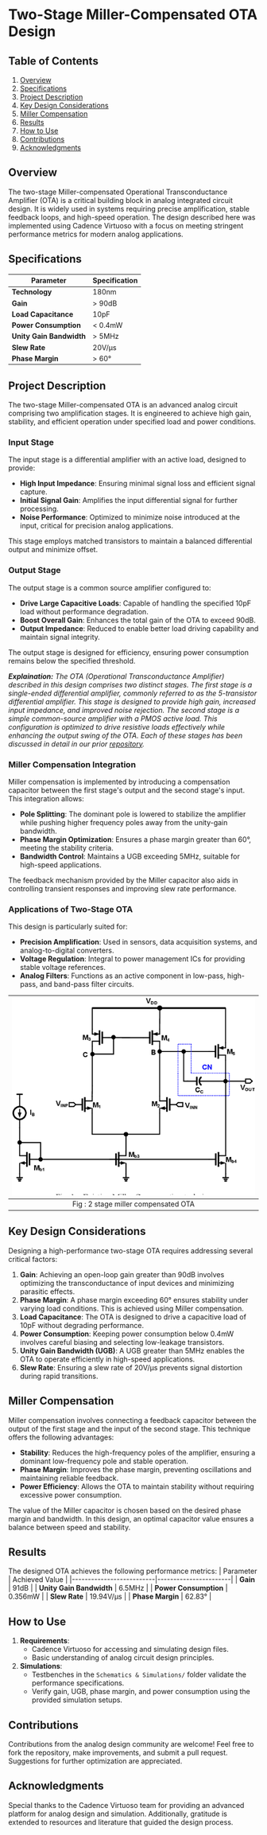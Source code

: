 # Two-Stage Miller-Compensated OTA Design

## Table of Contents
1. [Overview](#overview)
2. [Specifications](#specifications)
3. [Project Description](#project-description)
4. [Key Design Considerations](#key-design-considerations)
5. [Miller Compensation](#miller-compensation)
6. [Results](#results)
7. [How to Use](#how-to-use)
8. [Contributions](#contributions)
9. [Acknowledgments](#acknowledgments)

## Overview
The two-stage Miller-compensated Operational Transconductance Amplifier (OTA) is a critical building block in analog integrated circuit design. It is widely used in systems requiring precise amplification, stable feedback loops, and high-speed operation. The design described here was implemented using Cadence Virtuoso with a focus on meeting stringent performance metrics for modern analog applications.

## Specifications
| Parameter                | Specification         |
|--------------------------|-----------------------|
| **Technology**           | 180nm                |
| **Gain**                 | > 90dB               |
| **Load Capacitance**     | 10pF                 |
| **Power Consumption**    | < 0.4mW              |
| **Unity Gain Bandwidth** | > 5MHz               |
| **Slew Rate**            | 20V/µs               |
| **Phase Margin**         | > 60°                |

## Project Description
The two-stage Miller-compensated OTA is an advanced analog circuit comprising two amplification stages. It is engineered to achieve high gain, stability, and efficient operation under specified load and power conditions.

### Input Stage
The input stage is a differential amplifier with an active load, designed to provide:
- **High Input Impedance**: Ensuring minimal signal loss and efficient signal capture.
- **Initial Signal Gain**: Amplifies the input differential signal for further processing.
- **Noise Performance**: Optimized to minimize noise introduced at the input, critical for precision analog applications.

This stage employs matched transistors to maintain a balanced differential output and minimize offset.

### Output Stage
The output stage is a common source amplifier configured to:
- **Drive Large Capacitive Loads**: Capable of handling the specified 10pF load without performance degradation.
- **Boost Overall Gain**: Enhances the total gain of the OTA to exceed 90dB.
- **Output Impedance**: Reduced to enable better load driving capability and maintain signal integrity.

The output stage is designed for efficiency, ensuring power consumption remains below the specified threshold.

***Explaination:** The OTA (Operational Transconductance Amplifier) described in this design comprises two distinct stages. The first stage is a single-ended differential amplifier, commonly referred to as the 5-transistor differential amplifier. This stage is designed to provide high gain, increased input impedance, and improved noise rejection. The second stage is a simple common-source amplifier with a PMOS active load. This configuration is optimized to drive resistive loads effectively while enhancing the output swing of the OTA. Each of these stages has been discussed in detail in our prior [repository](https://github.com/HarshitSri-Analog/Single-Stage-Differential-Amplifiers-Design-Analysis).*

### Miller Compensation Integration
Miller compensation is implemented by introducing a compensation capacitor between the first stage's output and the second stage's input. This integration allows:
- **Pole Splitting**: The dominant pole is lowered to stabilize the amplifier while pushing higher frequency poles away from the unity-gain bandwidth.
- **Phase Margin Optimization**: Ensures a phase margin greater than 60°, meeting the stability criteria.
- **Bandwidth Control**: Maintains a UGB exceeding 5MHz, suitable for high-speed applications.

The feedback mechanism provided by the Miller capacitor also aids in controlling transient responses and improving slew rate performance.

### Applications of Two-Stage OTA
This design is particularly suited for:
- **Precision Amplification**: Used in sensors, data acquisition systems, and analog-to-digital converters.
- **Voltage Regulation**: Integral to power management ICs for providing stable voltage references.
- **Analog Filters**: Functions as an active component in low-pass, high-pass, and band-pass filter circuits.

| ![BLOCKFIN drawio](https://github.com/HarshitSri-Analog/Two-Stage-Miller-Compensated-OTA/blob/main/Schematics%20%26%20Simulations/Miller%20OTA.png) | 
| :---: | 
| Fig : 2 stage miller compensated OTA |

## Key Design Considerations
Designing a high-performance two-stage OTA requires addressing several critical factors:
1. **Gain**: Achieving an open-loop gain greater than 90dB involves optimizing the transconductance of input devices and minimizing parasitic effects.
2. **Phase Margin**: A phase margin exceeding 60° ensures stability under varying load conditions. This is achieved using Miller compensation.
3. **Load Capacitance**: The OTA is designed to drive a capacitive load of 10pF without degrading performance.
4. **Power Consumption**: Keeping power consumption below 0.4mW involves careful biasing and selecting low-leakage transistors.
5. **Unity Gain Bandwidth (UGB)**: A UGB greater than 5MHz enables the OTA to operate efficiently in high-speed applications.
6. **Slew Rate**: Ensuring a slew rate of 20V/µs prevents signal distortion during rapid transitions.

## Miller Compensation
Miller compensation involves connecting a feedback capacitor between the output of the first stage and the input of the second stage. This technique offers the following advantages:
- **Stability**: Reduces the high-frequency poles of the amplifier, ensuring a dominant low-frequency pole and stable operation.
- **Phase Margin**: Improves the phase margin, preventing oscillations and maintaining reliable feedback.
- **Power Efficiency**: Allows the OTA to maintain stability without requiring excessive power consumption.

The value of the Miller capacitor is chosen based on the desired phase margin and bandwidth. In this design, an optimal capacitor value ensures a balance between speed and stability.

## Results
The designed OTA achieves the following performance metrics:
| Parameter                | Achieved Value       |
|--------------------------|-----------------------|
| **Gain**                 | 91dB                 |
| **Unity Gain Bandwidth** | 6.5MHz               |
| **Power Consumption**    | 0.356mW              |
| **Slew Rate**            | 19.94V/µs            |
| **Phase Margin**         | 62.83°               |

## How to Use
1. **Requirements**:
   - Cadence Virtuoso for accessing and simulating design files.
   - Basic understanding of analog circuit design principles.
2. **Simulations**:
   - Testbenches in the `Schematics & Simulations/` folder validate the performance specifications.
   - Verify gain, UGB, phase margin, and power consumption using the provided simulation setups.

## Contributions
Contributions from the analog design community are welcome! Feel free to fork the repository, make improvements, and submit a pull request. Suggestions for further optimization are appreciated.

## Acknowledgments
Special thanks to the Cadence Virtuoso team for providing an advanced platform for analog design and simulation. Additionally, gratitude is extended to resources and literature that guided the design process.
